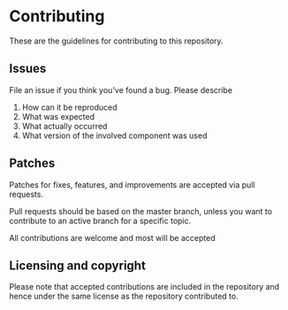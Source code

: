 # Contributing

These are the guidelines for contributing to this repository.

## Issues

File an issue if you think you've found a bug. Please describe

1. How can it be reproduced
2. What was expected
3. What actually occurred
4. What version of the involved component was used

## Patches

Patches for fixes, features, and improvements are accepted via pull requests.

Pull requests should be based on the master branch, unless you want to contribute to an active branch for a specific topic.

All contributions are welcome and most will be accepted

## Licensing and copyright

Please note that accepted contributions are included in the repository and hence
under the same license as the repository contributed to.
